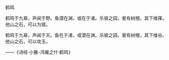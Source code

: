 <p class="text-2xl text-center font-semibold">鹤鸣</p>

<p class="text-left mx-2">
鹤鸣于九皋，声闻于野。鱼潜在渊，或在于渚。乐彼之园，爰有树檀，其下维萚。他山之石，可以为错。
</p>

<p class="text-left mx-2">
鹤鸣于九皋，声闻于天。鱼在于渚，或潜在渊。乐彼之园，爰有树檀，其下维谷。他山之石，可以攻玉。
</p>

<p class="text-right ...">——《诗经‧小雅-鸿雁之什‧鹤鸣》</p>
